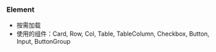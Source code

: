 ### Element
+ 按需加载
+ 使用的组件：Card, Row, Col, Table, TableColumn, Checkbox, Button, Input, ButtonGroup
